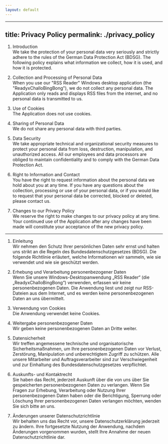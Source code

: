 ```yaml
---
layout: default
---
```

---
title: Privacy Policy
permalink: ./privacy_policy
---
1. Introduction  
We take the protection of your personal data very seriously and strictly adhere to the rules of the German Data Protection Act (BDSG). The following policy explains what information we collect, how it is used, and how it is protected.

2. Collection and Processing of Personal Data  
When you use our "RSS Reader" Windows desktop application (the "ReadyxChalloBingBong"), we do not collect any personal data. The Application only reads and displays RSS files from the internet, and no personal data is transmitted to us.

3. Use of Cookies  
The Application does not use cookies.

4. Sharing of Personal Data  
We do not share any personal data with third parties.

5. Data Security  
We take appropriate technical and organizational security measures to protect your personal data from loss, destruction, manipulation, and unauthorized access. All our employees and data processors are obliged to maintain confidentiality and to comply with the German Data Protection Act.

6. Right to Information and Contact  
You have the right to request information about the personal data we hold about you at any time. If you have any questions about the collection, processing or use of your personal data, or if you would like to request that your personal data be corrected, blocked or deleted, please contact us.

7. Changes to our Privacy Policy  
We reserve the right to make changes to our privacy policy at any time. Your continued use of the Application after any changes have been made will constitute your acceptance of the new privacy policy.


---


1. Einleitung  
Wir nehmen den Schutz Ihrer persönlichen Daten sehr ernst und halten uns strikt an die Regeln des Bundesdatenschutzgesetzes (BDSG). Die folgende Richtlinie erläutert, welche Informationen wir sammeln, wie sie verwendet und wie sie geschützt werden.

2. Erhebung und Verarbeitung personenbezogener Daten  
Wenn Sie unsere Windows-Desktopanwendung „RSS Reader“ (die „ReadyxChalloBingBong“) verwenden, erfassen wir keine personenbezogenen Daten. Die Anwendung liest und zeigt nur RSS-Dateien aus dem Internet, und es werden keine personenbezogenen Daten an uns übermittelt.

3. Verwendung von Cookies  
Die Anwendung verwendet keine Cookies.

4. Weitergabe personenbezogener Daten  
Wir geben keine personenbezogenen Daten an Dritte weiter.

5. Datensicherheit  
Wir treffen angemessene technische und organisatorische Sicherheitsmaßnahmen, um Ihre personenbezogenen Daten vor Verlust, Zerstörung, Manipulation und unberechtigtem Zugriff zu schützen. Alle unsere Mitarbeiter und Auftragsverarbeiter sind zur Verschwiegenheit und zur Einhaltung des Bundesdatenschutzgesetzes verpflichtet.

6. Auskunfts- und Kontaktrecht  
Sie haben das Recht, jederzeit Auskunft über die von uns über Sie gespeicherten personenbezogenen Daten zu verlangen. Wenn Sie Fragen zur Erhebung, Verarbeitung oder Nutzung Ihrer personenbezogenen Daten haben oder die Berichtigung, Sperrung oder Löschung Ihrer personenbezogenen Daten verlangen möchten, wenden Sie sich bitte an uns.

7. Änderungen unserer Datenschutzrichtlinie  
Wir behalten uns das Recht vor, unsere Datenschutzerklärung jederzeit zu ändern. Ihre fortgesetzte Nutzung der Anwendung, nachdem Änderungen vorgenommen wurden, stellt Ihre Annahme der neuen Datenschutzrichtlinie dar.
